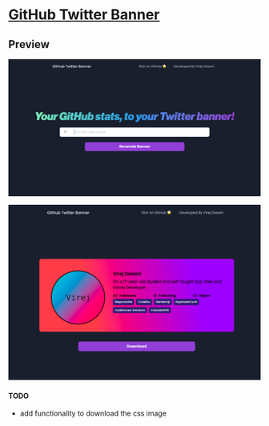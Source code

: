# [GitHub Twitter Banner]( https://virejdasani.github.io/GitHub-Twitter-Banner/)

## Preview

![](https://raw.githubusercontent.com/virejdasani/GitHub-Twitter-Banner/main/assets/sc/sc1.png)

![](https://raw.githubusercontent.com/virejdasani/GitHub-Twitter-Banner/main/assets/sc/sc2.png)

#### TODO

- add functionality to download the css image
